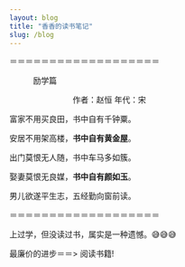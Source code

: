 ```yaml
---
layout: blog
title: "香香的读书笔记"
slug: /blog
---
```




＝＝＝＝＝＝＝＝＝＝＝＝＝＝＝＝＝＝＝

　　　励学篇

　　　　　　　　作者：赵恒 年代：宋

富家不用买良田，书中自有千钟粟。

安居不用架高楼，**书中自有黄金屋**。

出门莫恨无人随，书中车马多如簇。

娶妻莫恨无良媒，**书中自有颜如玉**。

男儿欲遂平生志，五经勤向窗前读。

＝＝＝＝＝＝＝＝＝＝＝＝＝＝＝＝＝＝＝

上过学，但没读过书，属实是一种遗憾。😅😅😅

最廉价的进步＝＝> 阅读书籍!

<br />

